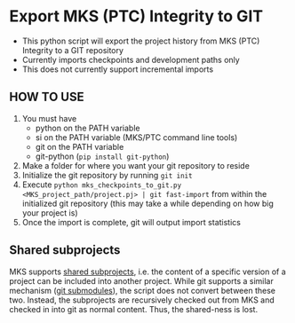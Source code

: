 # Export MKS (PTC) Integrity to GIT
* This python script will export the project history from MKS (PTC) Integrity to a GIT repository
* Currently imports checkpoints and development paths only
* This does not currently support incremental imports

## HOW TO USE
1. You must have
   - python on the PATH variable
   - si on the PATH variable (MKS/PTC command line tools)
   - git on the PATH variable
   - git-python (`pip install git-python`)
2. Make a folder for where you want your git repository to reside
3. Initialize the git repository by running `git init`
4. Execute  ```python mks_checkpoints_to_git.py <MKS_project_path/project.pj> | git fast-import``` from within the initialized git repository (this may take a while depending on how big your project is)
5. Once the import is complete, git will output import statistics

## Shared subprojects

MKS supports [shared subprojects](http://support.ptc.com/help/integrity_hc/integrity120_hc/en/IntegrityHelp/client_proj_adding_shared_subprojects.mif-1.html), i.e. the content of a specific version of a project can be included into another project. While git supports a similar mechanism ([git submodules](https://git-scm.com/book/de/v1/Git-Tools-Submodule)), the script does not convert between these two. Instead, the subprojects are recursively checked out from MKS and checked in into git as normal content. Thus, the shared-ness is lost.
